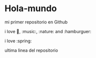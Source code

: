 # Hola-mundo

mi primer repositorio en Github

i love :dog:, :music:, :nature: and :hamburguer:

i love :spring:

ultima linea del repositorio
